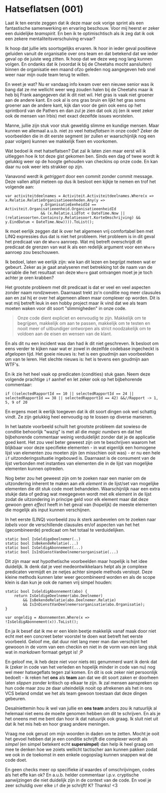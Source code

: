 # Hatseflatsen (001)
Laat ik ten eerste zeggen dat ik deze maar ook vorige sprint als een fantastische samenwerking en ervaring beschouw. Voor mij heerst er zeker een duidelijke *teamspirit*. En ben ik te optimischtisch als ik zeg dat ik ook een zekere mentaliteitsverschuiving ervaar? 

Ik hoop dat jullie iets soortsgelijks ervaren. Ik hoor in ieder geval positieve geluiden vanuit de organisatie over ons team en dat betekend dat we ieder geval op de juiste weg zitten. Ik hoop dat we deze weg nog lang kunnen volgen. En ondanks dat ik (voordat ik bij de Cheetahs mocht aansluiten) binnen de organisatie een maand ofzo geleden nog aangegeven heb snel weer naar mijn oude team terug te willen. 

En weet je wat? Nu er vandaag info kwam over een nieuwe senior was ik bang dat ze me wellicht weer weg zouden halen bij de Cheetahs maar ik heb bij Frank aangegeven dat ik dit niet wil. Het gras is vaak niet groener aan de andere kant. En ook al is ons gras bruin en lijkt het gras soms groener aan de andere kant, kijk dan voor de gein ook eens op het sprintbord van de Pathers en dan zul je zien dat ook zij (en ik weet zeker ook de mensen van Irbis) met exact dezelfde issues worstelen.

Manne, jullie zijn stuk voor stuk geweldig slimme en kundige mensen. Maar kunnen we allemaal a.u.b. niet zo veel *hatseflatsen* in onze code? Zeker de voorbeelden die in dit eerste segment (er zullen er waarschijnlijk nog een paar volgen) kunnen we makkelijk fixen en voorkomen.

Wat bedoel ik met hatseflatsen? Dat zal ik laten zien maar eerst wil ik uitleggen hoe ik tot deze gist gekomen ben. Sinds een dag of twee wordt ik gelukkig weer op de hoogte gehouden van checkins op onze code. En kan daar nu ook weer iets strakker op zijn.

Vanavond werdt ik *getriggert* door een commit zonder commit message. Deze vallen altijd meteen op dus ik besloot een kijkje te nemen en trof het volgende aan:

    var activiteitdeelnames = Activiteit.Activiteitdeelnames.Where(x => x.Relatie.RelatieOrganisatieeenheden.Any(y =>
                    y.OrganisatieEenheidId == Activiteit.Organisatieeenheid.OrganisatieeenheidId
                    && (x.Relatie.LidTot < DateTime.Now || (relatiesoorten.Contains(y.Relatiesoort.KorteOmschrijving) && y.EindDatum < DateTime.Now)))).ToList();

Ik moet eerlijk zeggen dat ik over het algemeen vrij comfortabel ben met LINQ expressies dus dat is niet het probleem. Het probleem is in dit geval het predicaat van de `Where` aanroep. Wat mij betreft overschrijdt dit predicaat de grenzen van wat ik als een redelijk argument voor een `Where` aanroep zou beschouwen.

Ik bedoel, laten we eerlijk zijn: wie kan dit lezen en begrijpt meteen wat er gebeurt. Zeker as je gaat analyseren met betrekking tot de naam van de variable die het resultaat van deze `Where` gaat ontvangen moet je je toch achter je oren krabben?

Het grootste probleem met dit predicaat is dat er veel en veel aspecten zonder naam rondzweven. Daarnaast trekt zo'n conditie nog meer clausules aan en zal hij er over het algemeen alleen maar complexer op worden. Dit is wat mij betreft leuk in een hobby project maar ik vind dat we als team moeten waken voor dit soort "slimmigheden" in onze code.

> Onze code dient expliciet en eenvoudig te zijn. Makkelijk om te begrijpen, makkelijk om aan te passen, makkelijk om te testen en nooit meer of uitbundiger ontworpen als strict noodzakelijk om te voldoen aan de eisen en wensen van de klant.

En als dit nu een incident was dan had ik dit niet geschreven. Ik besloot om eens verder te kijken naar wat er zowel in dezelfde codebase ingecheckt is afgelopen tijd. Het goeie nieuws is: het is een goudmijn aan voorbeelden om van te leren. Het slechte nieuws is: het is tevens een goudmijn aan WTF's.

En ik zie het heel vaak op predicaten (condities) stuk gaan. Neem deze volgende prachtige `if` aanhef en let zeker ook op het bijbehorende commentaar:

    if ((selectedRapportId == 10 || selectedRapportId == 24 || selectedRapportId == 38 || selectedRapportId == 42) &&//Rapport -> 1, 5, 9 of 20

En ergens moet ik eerlijk toegeven dat ik dit soort dingen ook wel schattig vindt. Ze zijn gelukkig heel eenvoudig op te lossen op diverse manieren. 

In het laatste voorbeeld schuilt het grootste probleem dat sowieso de conditie behoorlijk "wazig" is met all die *magic numbers* en dat het bijbehorende commentaar weinig verduidelijkt zonder dat je de applicatie goed kent. Het zou veel beter geweest zijn om te beschrijven waarom het blijkbaar voor deze specifieke elementen - in wat eigenlijk een homogene lijst van elementen zou moeten zijn (en misschien ooit was) - er nu een hele `if` uitzonderingssituatie ingebouwd is. Daarnaast is de consument van de lijst verbonden met instanties van elementen die in de lijst van mogelijke elementen kunnen optreden.

Nog beter zou het geweest zijn om te zoeken naar een manier om de uitzondering inherent te maken aan *elk element* in de lijst/set van mogelijke elementen die dit stuk code moet behandelen. Waarschijnlijk naar een extra stukje data of gedrag wat meegegeven wordt met elk element in de lijst zodat de uitzondering in principe geld voor elk element maar dat deze gewoon geen *effect* heeft in het geval van (hopelijk) de meeste elementen die mogelijk als input kunnen verschijnen. 

In het eerste (LINQ) voorbeeld zou ik sterk aanbevelen om te zoeken naar *labels* voor de verschillende clausules en/of aspecten van het het (gecombineerde) predicaat om het totaal te verduidelijken.

    static bool IsGeldigeDeelnemer(..)
    static bool IsBekendeRelatie(...)
    static bool IsGeldigAbonnement(...)
    static bool IsInDienstVanDeelnemersorganisatie(...)

Dit zijn maar wat hypothetische voorbeelden maar hopelijk is het idee duidelijk. Ik denk dat je veel medeontwikkelaars helpt als je complexe predicaten vermijdt en ze netjes achter simpele methods verstopt. Deze kleine methods kunnen later weer gecombineerd worden en als de scope klein is dan kun je ook de namen vrij simpel houden:

    static bool IsGeldigAbonnement(abo) {
        return IsGeldigeDeelnemer(abo.Deelnemer) 
            && IsBekendeRelatie(abo.Deelnemer.Relatie)
            && IsInDienstVanDeelnemersorganisatie(abo.Organisatie);
    }

    var ongeldig = Abonnementen.Where(x => !IsGeldigAbonnement(x)).ToList();

En ja ik besef dat ik me er een klein beetje makkelijk vanaf maak door niet echt met een concreet beter voorstel te doen wat betreft het eerste voorbeeld. Geloof me, dat duur niet lang meer man dan verschijnt het gewooon in de vorm van een checkin en niet in de vorm van een lang stuk wat in *markdown* formaat getypt is! ;P

En geloof me, ik heb deze niet voor niets `001` genummerd want ik denk dat ik (zeker in code van het verleden en hopelijk minder in code van nu) nog wel meer hatsegeflats tegen zal komen. En dit is ook zeker niet persoonlijk bedoelt - ik reken het **ons** als **team** aan dat we dit soort zaken er doorheen laten *slippen* zonder kritisch op elkaar te zijn. Ik zal mensen aanspreken op hun code maar zou ze daar uiteindelijk nooit op afrekenen als het in ons VCS beland omdat we het als team gewoon toestaan dat deze dingen gebeuren.

Desalniettemin hou ik wel van jullie en **ons team** anders zou ik natuurlijk al helemaal niet eens de moeite genomen hebben om dit te schrijven. En als je het oneens met me bent dan hoor ik dat natuurijk ook graag. Ik sluit niet uit dat ik het mis heb en hoor graag andere meningen. 

Vraag me ook gerust om mijn woorden in daden om te zetten. Mocht je ooit het gevoel hebben dat je een conditie schrijft die complexer wordt als *simpel* (en simpel betekent echt **supersimpel**) dan help ik heel graag om mee te denken hoe we zoiets wellicht tactischer aan kunnen pakken zodat we ook in de toekomst in een enkele oogopslag kunnen snappen wat de code doet.

En geen checks meer op specifieke *id* waardes of omschrijvingen, codes als het effe kan ok? En a.u.b. helder commentaar i.p.v. cryptische aanwijzingen die niet duidelijk zijn in de context van de code. En voel je zeer schuldig over elke `if` die je schrijft! K? Thanks! <3